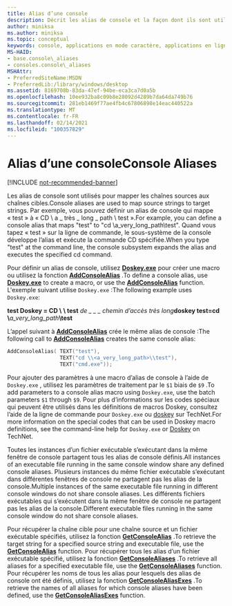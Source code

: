 ```yaml
---
title: Alias d’une console
description: Décrit les alias de console et la façon dont ils sont utilisés pour mapper les chaînes sources aux chaînes cibles.
author: miniksa
ms.author: miniksa
ms.topic: conceptual
keywords: console, applications en mode caractère, applications en ligne de commande, applications de terminal, API console
MS-HAID:
- base.console\_aliases
- consoles.console\_aliases
MSHAttr:
- PreferredSiteName:MSDN
- PreferredLib:/library/windows/desktop
ms.assetid: 8169708b-83da-47ef-94be-eca3ca7d0a5b
ms.openlocfilehash: 10ee932ba8c09b8e28092d4289b7da64da749b76
ms.sourcegitcommit: 281eb1469f77ae4fb4c67806898e14eac440522a
ms.translationtype: MT
ms.contentlocale: fr-FR
ms.lasthandoff: 02/14/2021
ms.locfileid: "100357829"
---
```

# <a name="console-aliases"></a><span data-ttu-id="594b0-104">Alias d’une console</span><span class="sxs-lookup"><span data-stu-id="594b0-104">Console Aliases</span></span>

[!INCLUDE [not-recommended-banner](./includes/not-recommended-banner.md)]

<span data-ttu-id="594b0-105">Les alias de console sont utilisés pour mapper les chaînes sources aux chaînes cibles.</span><span class="sxs-lookup"><span data-stu-id="594b0-105">Console aliases are used to map source strings to target strings.</span></span> <span data-ttu-id="594b0-106">Par exemple, vous pouvez définir un alias de console qui mappe « test » à « CD \\ a \_ très \_ long \_ path \\ test ».</span><span class="sxs-lookup"><span data-stu-id="594b0-106">For example, you can define a console alias that maps "test" to "cd \\a\_very\_long\_path\\test".</span></span> <span data-ttu-id="594b0-107">Quand vous tapez « test » sur la ligne de commande, le sous-système de la console développe l’alias et exécute la commande CD spécifiée.</span><span class="sxs-lookup"><span data-stu-id="594b0-107">When you type "test" at the command line, the console subsystem expands the alias and executes the specified cd command.</span></span>

<span data-ttu-id="594b0-108">Pour définir un alias de console, utilisez [**Doskey.exe**](/windows-server/administration/windows-commands/doskey) pour créer une macro ou utilisez la fonction [**AddConsoleAlias**](addconsolealias.md) .</span><span class="sxs-lookup"><span data-stu-id="594b0-108">To define a console alias, use [**Doskey.exe**](/windows-server/administration/windows-commands/doskey) to create a macro, or use the [**AddConsoleAlias**](addconsolealias.md) function.</span></span> <span data-ttu-id="594b0-109">L'exemple suivant utilise `Doskey.exe` :</span><span class="sxs-lookup"><span data-stu-id="594b0-109">The following example uses `Doskey.exe`:</span></span>

<span data-ttu-id="594b0-110">**test Doskey = CD \\** **\\ test** <em>de \_ \_ \_ chemin d’accès très long</em></span><span class="sxs-lookup"><span data-stu-id="594b0-110">**doskey test=cd \\**<em>a\_very\_long\_path</em>**\\test**</span></span>

<span data-ttu-id="594b0-111">L’appel suivant à [**AddConsoleAlias**](addconsolealias.md) crée le même alias de console :</span><span class="sxs-lookup"><span data-stu-id="594b0-111">The following call to [**AddConsoleAlias**](addconsolealias.md) creates the same console alias:</span></span>

``` C
AddConsoleAlias( TEXT("test"),
                 TEXT("cd \\<a_very_long_path>\\test"),
                 TEXT("cmd.exe"));
```

<span data-ttu-id="594b0-112">Pour ajouter des paramètres à une macro d’alias de console à l’aide de `Doskey.exe` , utilisez les paramètres de traitement par le `$1` biais de `$9` .</span><span class="sxs-lookup"><span data-stu-id="594b0-112">To add parameters to a console alias macro using `Doskey.exe`, use the batch parameters `$1` through `$9`.</span></span> <span data-ttu-id="594b0-113">Pour plus d’informations sur les codes spéciaux qui peuvent être utilisés dans les définitions de macros Doskey, consultez l’aide de la ligne de commande pour `Doskey.exe` ou [doskey](/previous-versions/windows/it-pro/windows-xp/bb490894(v=technet.10)) sur TechNet.</span><span class="sxs-lookup"><span data-stu-id="594b0-113">For more information on the special codes that can be used in Doskey macro definitions, see the command-line help for `Doskey.exe` or [Doskey](/previous-versions/windows/it-pro/windows-xp/bb490894(v=technet.10)) on TechNet.</span></span>

<span data-ttu-id="594b0-114">Toutes les instances d’un fichier exécutable s’exécutant dans la même fenêtre de console partagent tous les alias de console définis.</span><span class="sxs-lookup"><span data-stu-id="594b0-114">All instances of an executable file running in the same console window share any defined console aliases.</span></span> <span data-ttu-id="594b0-115">Plusieurs instances du même fichier exécutable s’exécutant dans différentes fenêtres de console ne partagent pas les alias de la console.</span><span class="sxs-lookup"><span data-stu-id="594b0-115">Multiple instances of the same executable file running in different console windows do not share console aliases.</span></span> <span data-ttu-id="594b0-116">Les différents fichiers exécutables qui s’exécutent dans la même fenêtre de console ne partagent pas les alias de la console.</span><span class="sxs-lookup"><span data-stu-id="594b0-116">Different executable files running in the same console window do not share console aliases.</span></span>

<span data-ttu-id="594b0-117">Pour récupérer la chaîne cible pour une chaîne source et un fichier exécutable spécifiés, utilisez la fonction [**GetConsoleAlias**](getconsolealias.md) .</span><span class="sxs-lookup"><span data-stu-id="594b0-117">To retrieve the target string for a specified source string and executable file, use the [**GetConsoleAlias**](getconsolealias.md) function.</span></span> <span data-ttu-id="594b0-118">Pour récupérer tous les alias d’un fichier exécutable spécifié, utilisez la fonction [**GetConsoleAliases**](getconsolealiases.md) .</span><span class="sxs-lookup"><span data-stu-id="594b0-118">To retrieve all aliases for a specified executable file, use the [**GetConsoleAliases**](getconsolealiases.md) function.</span></span> <span data-ttu-id="594b0-119">Pour récupérer les noms de tous les alias pour lesquels des alias de console ont été définis, utilisez la fonction [**GetConsoleAliasExes**](getconsolealiasexes.md) .</span><span class="sxs-lookup"><span data-stu-id="594b0-119">To retrieve the names of all aliases for which console aliases have been defined, use the [**GetConsoleAliasExes**](getconsolealiasexes.md) function.</span></span>